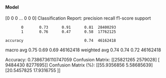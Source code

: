 #### Model
[0 0 0 ... 0 0 0]
Classification Report:
              precision    recall  f1-score   support

           0       0.73      0.91      0.81  28400293
           1       0.76      0.47      0.58  17762125

    accuracy                           0.74  46162418
   macro avg       0.75      0.69      0.69  46162418
weighted avg       0.74      0.74      0.72  46162418

Accuracy: 0.7386736110747059
Confusion Matrix:
[[25821265  2579028]
 [ 9484430  8277695]]
Confusion Matrix (%):
[[55.9356856   5.58685639]
 [20.5457825  17.9316755 ]]
